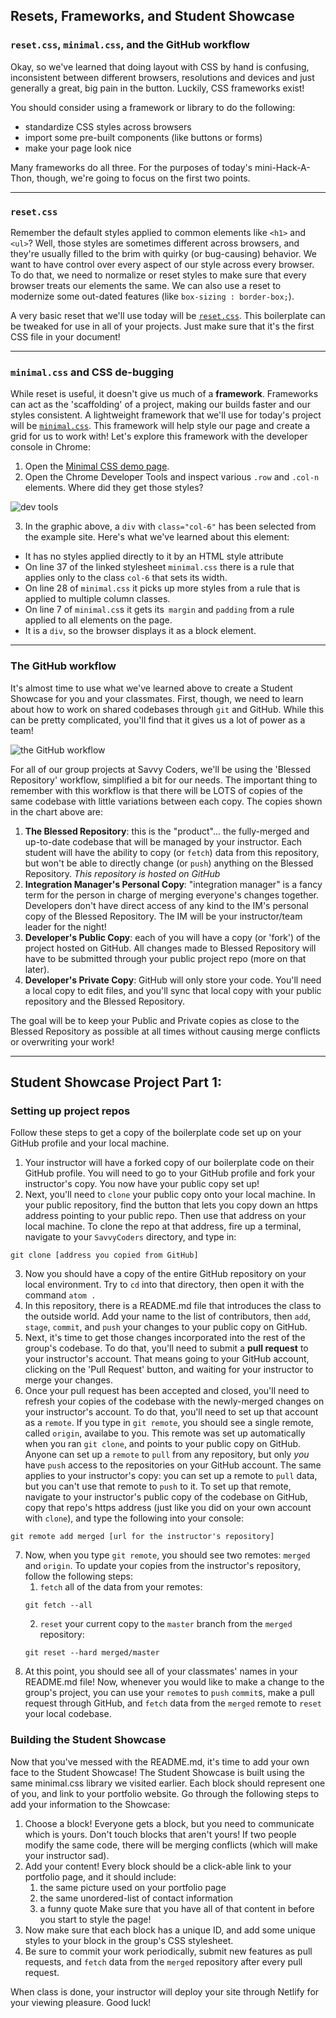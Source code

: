 ## Resets, Frameworks, and Student Showcase
### `reset.css`, `minimal.css`, and the GitHub workflow

Okay, so we've learned that doing layout with CSS by hand is confusing, inconsistent between different browsers, resolutions and devices and just generally a great, big pain in the button. Luckily, CSS frameworks exist!

You should consider using a framework or library to do the following:

+ standardize CSS styles across browsers
+ import some pre-built components (like buttons or forms)
+ make your page look nice

Many frameworks do all three. For the purposes of today's mini-Hack-A-Thon, though, we're going to focus on the first two points.

---

### `reset.css`

Remember the default styles applied to common elements like `<h1>` and `<ul>`? Well, those styles are sometimes different across browsers, and they're usually filled to the brim with quirky (or bug-causing) behavior. We want to have control over every aspect of our style across every browser. To do that, we need to normalize or reset styles to make sure that every browser treats our elements the same. We can also use a reset to modernize some out-dated features (like `box-sizing : border-box;`).

A very basic reset that we'll use today will be [`reset.css`](http://meyerweb.com/eric/tools/css/reset/reset.css). This boilerplate can be tweaked for use in all of your projects. Just make sure that it's the first CSS file in your document!

---

### `minimal.css` and CSS de-bugging

While reset is useful, it doesn't give us much of a **framework**. Frameworks can act as the 'scaffolding' of a project, making our builds faster and our styles consistent. A lightweight framework that we'll use for today's project will be [`minimal.css`](http://minimalcss.com/). This framework will help style our page and create a grid for us to work with! Let's explore this framework with the developer console in Chrome:

1. Open the [Minimal CSS demo page](http://minimalcss.com/).
2. Open the Chrome Developer Tools and inspect various `.row` and `.col-n` elements. Where did they get those styles?

![dev tools](http://reactorprep.herokuapp.com/assets/images/minimal_css.png)

3. In the graphic above, a `div` with `class="col-6"` has been selected from the example site. Here's what we've learned about this element:

  + It has no styles applied directly to it by an HTML style attribute
  + On line 37 of the linked stylesheet `minimal.css` there is a rule that applies only to the class `col-6` that sets its width.
  + On line 28 of `minimal.css` it picks up more styles from a rule that is applied to multiple column classes.
  + On line 7 of `minimal.cs`s it gets its` margin` and `padding` from a rule applied to all elements on the page.
  + It is a `div`, so the browser displays it as a block element.

---

### The GitHub workflow

It's almost time to use what we've learned above to create a Student Showcase for you and your classmates. First, though, we need to learn about how to work on shared codebases through `git` and GitHub. While this can be pretty complicated, you'll find that it gives us a lot of power as a team!

![the GitHub workflow](https://camo.githubusercontent.com/0951c54f2f51742fb106fa9146082f41af4d894a/68747470733a2f2f677561726469616e70726f6a6563742e696e666f2f77702d636f6e74656e742f75706c6f6164732f323031332f31312f696e746567726174696f6e5f6d616e616765725f776f726b666c6f772d333030783132312e706e67)

For all of our group projects at Savvy Coders, we'll be using the 'Blessed Repository' workflow, simplified a bit for our needs. The important thing to remember with this workflow is that there will be LOTS of copies of the same codebase with little variations between each copy. The copies shown in the chart above are:

1. **The Blessed Repository**: this is the "product"... the fully-merged and up-to-date codebase that will be managed by your instructor. Each student will have the ability to copy (or `fetch`) data from this repository, but won't be able to directly change (or `push`) anything on the Blessed Repository. *This repository is hosted on GitHub*
2. **Integration Manager's Personal Copy**: "integration manager" is a fancy term for the person in charge of merging everyone's changes together. Developers don't have direct access of any kind to the IM's personal copy of the Blessed Repository. The IM will be your instructor/team leader for the night!
3. **Developer's Public Copy**: each of you will have a copy (or 'fork') of the project hosted on GitHub. All changes made to Blessed Repository will have to be submitted through your public project repo (more on that later).
4. **Developer's Private Copy**: GitHub will only store your code. You'll need a local copy to edit files, and you'll sync that local copy with your public repository and the Blessed Repository.

The goal will be to keep your Public and Private copies as close to the Blessed Repository as possible at all times without causing merge conflicts or overwriting your work!

---

## Student Showcase Project Part 1:
### Setting up project repos

Follow these steps to get a copy of the boilerplate code set up on your GitHub profile and your local machine.

1. Your instructor will have a forked copy of our boilerplate code on their GitHub profile. You will need to go to your GitHub profile and fork your instructor's copy. You now have your public copy set up!
2. Next, you'll need to `clone` your public copy onto your local machine. In your public repository, find the button that lets you copy down an https address pointing to your public repo. Then use that address on your local machine. To clone the repo at that address, fire up a terminal, navigate to your `SavvyCoders` directory, and type in:

```shell
git clone [address you copied from GitHub]
```
3. Now you should have a copy of the entire GitHub repository on your local environment. Try to `cd` into that directory, then open it with the command `atom .`
4. In this repository, there is a README.md file that introduces the class to the outside world. Add your name to the list of contributors, then `add`, `stage`, `commit`, and `push` your changes to your public copy on GitHub. 
5. Next, it's time to get those changes incorporated into the rest of the group's codebase. To do that, you'll need to submit a **pull request** to your instructor's account. That means going to your GitHub account, clicking on the 'Pull Request' button, and waiting for your instructor to merge your changes.
6. Once your pull request has been accepted and closed, you'll need to refresh your copies of the codebase with the newly-merged changes on your instructor's account. To do that, you'll need to set up that account as a `remote`. If you type in `git remote`, you should see a single remote, called `origin`, availabe to you. This remote was set up automatically when you ran `git clone`, and points to your public copy on GitHub. Anyone can set up a `remote` to `pull` from any repository, but only *you* have `push` access to the repositories on your GitHub account. The same applies to your instructor's copy: you can set up a remote to `pull` data, but you can't use that remote to `push` to it. To set up that remote, navigate to your instructor's public copy of the codebase on GitHub, copy that repo's https address (just like you did on your own account with `clone`), and type the following into your console:

```shell
git remote add merged [url for the instructor's repository]
```
7. Now, when you type `git remote`, you should see two remotes: `merged` and `origin`. To update your copies from the instructor's repository, follow the following steps:
    1. `fetch` all of the data from your remotes:
    ```shell
    git fetch --all
    ```
    2. `reset` your current copy to the `master` branch from the `merged` repository:
    ```shell
    git reset --hard merged/master
    ```
8. At this point, you should see all of your classmates' names in your README.md file! Now, whenever you would like to make a change to the group's project, you can use your `remote`s to `push` `commit`s, make a pull request through GitHub, and `fetch` data from the `merged` remote to `reset` your local codebase.


### Building the Student Showcase

Now that you've messed with the README.md, it's time to add your own face to the Student Showcase! The Student Showcase is built using the same minimal.css library we visited earlier. Each block should represent one of you, and link to your portfolio website. Go through the following steps to add your information to the Showcase:

1. Choose a block! Everyone gets a block, but you need to communicate which is yours. Don't touch blocks that aren't yours! If two people modify the same code, there will be merging conflicts (which will make your instructor sad).
2. Add your content! Every block should be a click-able link to your portfolio page, and it should include:
    1. the same picture used on your portfolio page
    2. the same unordered-list of contact information
    3. a funny quote
Make sure that you have all of that content in before you start to style the page!
3. Now make sure that each block has a unique ID, and add some unique styles to your block in the group's CSS stylesheet. 
4. Be sure to commit your work periodically, submit new features as pull requests, and `fetch` data from the `merged` repository after every pull request. 

When class is done, your instructor will deploy your site through Netlify for your viewing pleasure. Good luck!














